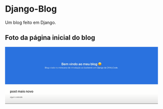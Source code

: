 # Django-Blog

Um blog feito em Django.

## Foto da página inicial do blog

![Foto do blog](blog.png)
